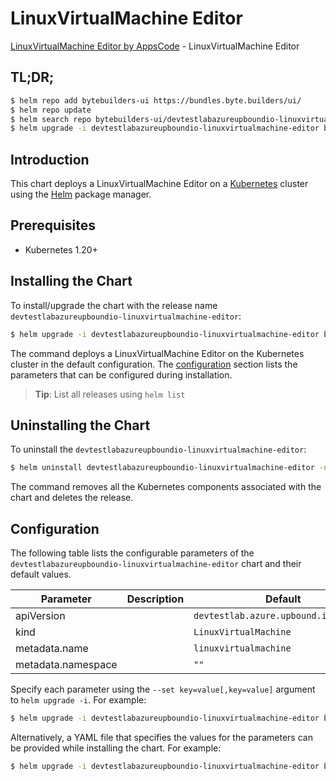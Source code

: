 # LinuxVirtualMachine Editor

[LinuxVirtualMachine Editor by AppsCode](https://byte.builders) - LinuxVirtualMachine Editor

## TL;DR;

```bash
$ helm repo add bytebuilders-ui https://bundles.byte.builders/ui/
$ helm repo update
$ helm search repo bytebuilders-ui/devtestlabazureupboundio-linuxvirtualmachine-editor --version=v0.4.18
$ helm upgrade -i devtestlabazureupboundio-linuxvirtualmachine-editor bytebuilders-ui/devtestlabazureupboundio-linuxvirtualmachine-editor -n default --create-namespace --version=v0.4.18
```

## Introduction

This chart deploys a LinuxVirtualMachine Editor on a [Kubernetes](http://kubernetes.io) cluster using the [Helm](https://helm.sh) package manager.

## Prerequisites

- Kubernetes 1.20+

## Installing the Chart

To install/upgrade the chart with the release name `devtestlabazureupboundio-linuxvirtualmachine-editor`:

```bash
$ helm upgrade -i devtestlabazureupboundio-linuxvirtualmachine-editor bytebuilders-ui/devtestlabazureupboundio-linuxvirtualmachine-editor -n default --create-namespace --version=v0.4.18
```

The command deploys a LinuxVirtualMachine Editor on the Kubernetes cluster in the default configuration. The [configuration](#configuration) section lists the parameters that can be configured during installation.

> **Tip**: List all releases using `helm list`

## Uninstalling the Chart

To uninstall the `devtestlabazureupboundio-linuxvirtualmachine-editor`:

```bash
$ helm uninstall devtestlabazureupboundio-linuxvirtualmachine-editor -n default
```

The command removes all the Kubernetes components associated with the chart and deletes the release.

## Configuration

The following table lists the configurable parameters of the `devtestlabazureupboundio-linuxvirtualmachine-editor` chart and their default values.

|     Parameter      | Description |                     Default                      |
|--------------------|-------------|--------------------------------------------------|
| apiVersion         |             | <code>devtestlab.azure.upbound.io/v1beta1</code> |
| kind               |             | <code>LinuxVirtualMachine</code>                 |
| metadata.name      |             | <code>linuxvirtualmachine</code>                 |
| metadata.namespace |             | <code>""</code>                                  |


Specify each parameter using the `--set key=value[,key=value]` argument to `helm upgrade -i`. For example:

```bash
$ helm upgrade -i devtestlabazureupboundio-linuxvirtualmachine-editor bytebuilders-ui/devtestlabazureupboundio-linuxvirtualmachine-editor -n default --create-namespace --version=v0.4.18 --set apiVersion=devtestlab.azure.upbound.io/v1beta1
```

Alternatively, a YAML file that specifies the values for the parameters can be provided while
installing the chart. For example:

```bash
$ helm upgrade -i devtestlabazureupboundio-linuxvirtualmachine-editor bytebuilders-ui/devtestlabazureupboundio-linuxvirtualmachine-editor -n default --create-namespace --version=v0.4.18 --values values.yaml
```
